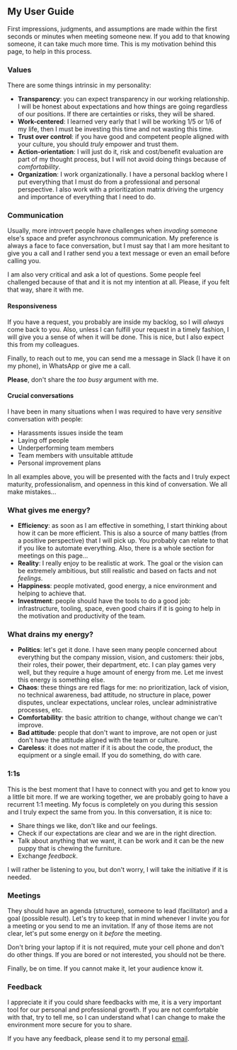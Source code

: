 ## My User Guide

First impressions, judgments, and assumptions are made within the first seconds or minutes when meeting someone new. If you add to that knowing someone, it can take much more time. This is my motivation behind this page, to help in this process.

### Values

There are some things intrinsic in my personality:

- **Transparency**: you can expect transparency in our working relationship. I will be honest about expectations and how things are going regardless of our positions. If there are certainties or risks, they will be shared.
- **Work-centered**: I learned very early that I will be working 1/5 or 1/6 of my life, then I must be investing this time and not wasting this time.
- **Trust over control**: if you have good and competent people aligned with your culture, you should _truly_ empower and trust them.
- **Action-orientation**: I will just do it, risk and cost/benefit evaluation are part of my thought process, but I will not avoid doing things because of _comfortability_.
- **Organization**: I work organizationally. I have a personal backlog where I put everything that I must do from a professional and personal perspective. I also work with a prioritization matrix driving the urgency and importance of everything that I need to do.

### Communication

Usually, more introvert people have challenges when _invading_ someone else's space and prefer asynchronous communication. My preference is always a face to face conversation, but I must say that I am more hesitant to give you a call and I rather send you a text message or even an email before calling you. 

I am also very critical and ask a lot of questions. Some people feel challenged because of that and it is not my intention at all. Please, if you felt that way, share it with me.

#### Responsiveness

If you have a request, you probably are inside my backlog, so I will _always_ come back to you. Also, unless I can fulfill your request in a timely fashion, I will give you a sense of when it will be done. This is nice, but I also expect this from my colleagues. 

Finally, to reach out to me, you can send me a message in Slack (I have it on my phone), in WhatsApp or give me a call.

**Please**, don't share the _too busy_ argument with me.  

#### Crucial conversations

I have been in many situations when I was required to have very _sensitive_ conversation with people:

- Harassments issues inside the team
- Laying off people
- Underperforming team members
- Team members with unsuitable attitude
- Personal improvement plans

In all examples above, you will be presented with the facts and I truly expect maturity, professionalism, and openness in this kind of conversation. We all make mistakes...
    
### What gives me energy?

- **Efficiency**: as soon as I am effective in something, I start thinking about how it can be more efficient. This is also a source of many battles (from a positive perspective) that I will pick up. You probably can relate to that if you like to automate everything. Also, there is a whole section for meetings on this page...
- **Reality**: I really enjoy to be realistic at work. The goal or the vision can be extremely ambitious, but still realistic and based on facts and not _feelings_.
- **Happiness**: people motivated, good energy, a nice environment and helping to achieve that.
- **Investment**: people should have the tools to do a good job: infrastructure, tooling, space, even good chairs if it is going to help in the motivation and productivity of the team. 

### What drains my energy?

- **Politics**: let's get it done. I have seen many people concerned about everything but the company mission, vision, and customers: their jobs, their roles, their power, their department, etc. I can play games very well, but they require a huge amount of energy from me. Let me invest this energy is something else.
- **Chaos**: these things are red flags for me: no prioritization, lack of vision, no technical awareness, bad attitude, no structure in place, power disputes, unclear expectations, unclear roles, unclear administrative processes, etc.
- **Comfortability**: the basic attrition to change, without change we can't improve. 
- **Bad attitude**: people that don't want to improve, are not open or just don't have the attitude aligned with the team or culture.
- **Careless**: it does not matter if it is about the code, the product, the equipment or a single email. If you do something, do with care.

### 1:1s

This is the best moment that I have to connect with you and get to know you a little bit more. If we are working together, we are probably going to have a recurrent 1:1 meeting. My focus is completely on you during this session and I truly expect the same from you. In this conversation, it is nice to:

- Share things we like, don't like and our feelings.
- Check if our expectations are clear and we are in the right direction.
- Talk about anything that we want, it can be work and it can be the new puppy that is chewing the furniture.
- Exchange _feedback_.

I will rather be listening to you, but don't worry, I will take the initiative if it is needed.

### Meetings

They should have an agenda (structure), someone to lead (facilitator) and a goal (possible result). Let's try to keep that in mind whenever I invite you for a meeting or you send to me an invitation. If any of those items are not clear, let's put some energy on it _before_ the meeting.

Don't bring your laptop if it is not required, mute your cell phone and don't do other things. If you are bored or not interested, you should not be there.

Finally, be on time. If you cannot make it, let your audience know it.

### Feedback

I appreciate it if you could share feedbacks with me, it is a very important tool for our personal and professional growth. If you are not comfortable with that, try to tell me, so I can understand what I can change to make the environment more secure for you to share.

If you have any feedback, please send it to my personal [email](mailto:gustavo.di.domenico@gmail.com).

<!---

#core-values
#commmunication
#what-gives-me-energy
#what-drains-my-energy
#response-time
#11s
#meetings
#feedback

Markdown is a lightweight and easy-to-use syntax for styling your writing. It includes conventions for

```markdown
Syntax highlighted code block

# Header 1
## Header 2
### Header 3

- Bulleted
- List

1. Numbered
2. List

**Bold** and _Italic_ and `Code` text

[Link](url) and ![Image](src)
```

For more details see [GitHub Flavored Markdown](https://guides.github.com/features/mastering-markdown/).

### Jekyll Themes

Your Pages site will use the layout and styles from the Jekyll theme you have selected in your [repository settings](https://github.com/gustavodido/gustavodido.github.io/settings). The name of this theme is saved in the Jekyll `_config.yml` configuration file.

### Support or Contact

Having trouble with Pages? Check out our [documentation](https://help.github.com/categories/github-pages-basics/) or [contact support](https://github.com/contact) and we’ll help you sort it out.

-->
